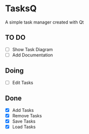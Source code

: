 # TasksQ
A simple task manager created with Qt


## TO DO
- [ ] Show Task Diagram
- [ ] Add Documentation

## Doing
- [ ] Edit Tasks

## Done
- [x] Add Tasks
- [x] Remove Tasks
- [x] Save Tasks
- [x] Load Tasks
